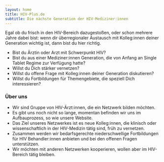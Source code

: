 ```yaml
---
layout: home
title: HIV-Plus.de
subtitle: Die nächste Generation der HIV-Mediziner:innen
---
```


Egal ob du frisch in den HIV-Bereich dazugestoßen, oder schon mehrere Jahre dabei bist: wenn dir überregionaler Austausch mit Kolleg:innen deiner Generation wichtig ist, dann bist du hier richtig.

+ Bist du Ärztin oder Arzt mit Schwerpunkt HIV?
+ Bist du aus einer Mediziner:innen Generation, die von Anfang an Single Tablet Regime zur Verfügung hatte?
+ Willst du Dich stärker vernetzen?
+ Willst du offene Frage mit Kolleg:innen deiner Generation diskutieren?
+ Willst du Fortbildungen für Themengebiete, die speziell Dich interessieren?

### Über uns
* Wir sind Gruppe von HIV-Ärzt:innen, die ein Netzwerk bilden möchten.
* Es gibt uns noch nicht so lange, momentan befinden wir uns im Aufbauprozess, so wie unsere Website.
* Das Ziel unseres Netzwerkes ist es neue Kolleg:innen, die klinisch oder wissenschaftlich in der HIV-Medizin tätig sind, früh zu vernetzen.
* Zusammen werden wir bedarfsgerechte niederschwellige Fortbildungen für HIV Behandler:innen anbieten und bei den offenen Fragen unterstützen.
* Wir möchten mit anderen Netzwerken kooperieren, wollen aber im HIV-Bereich tätig bleiben.

